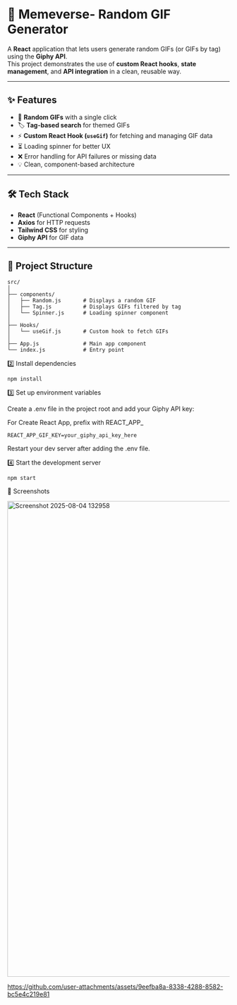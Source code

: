 # 🎯 Memeverse- Random GIF Generator 

A **React** application that lets users generate random GIFs (or GIFs by tag) using the **Giphy API**.  
This project demonstrates the use of **custom React hooks**, **state management**, and **API integration** in a clean, reusable way.

---

## ✨ Features
- 🎲 **Random GIFs** with a single click
- 🏷 **Tag-based search** for themed GIFs
- ⚡ **Custom React Hook (`useGif`)** for fetching and managing GIF data
- ⏳ Loading spinner for better UX
- ❌ Error handling for API failures or missing data
- 💡 Clean, component-based architecture

---

## 🛠 Tech Stack
- **React** (Functional Components + Hooks)
- **Axios** for HTTP requests
- **Tailwind CSS** for styling
- **Giphy API** for GIF data

---

## 📂 Project Structure
```text
src/
│
├── components/
│   ├── Random.js       # Displays a random GIF
│   ├── Tag.js          # Displays GIFs filtered by tag
│   └── Spinner.js      # Loading spinner component
│
├── Hooks/
│   └── useGif.js       # Custom hook to fetch GIFs
│
├── App.js              # Main app component
└── index.js            # Entry point
```
2️⃣ Install dependencies

`npm install`

3️⃣ Set up environment variables

Create a .env file in the project root and add your Giphy API key:

For Create React App, prefix with REACT_APP_

`REACT_APP_GIF_KEY=your_giphy_api_key_here`

Restart your dev server after adding the .env file.

4️⃣ Start the development server

`npm start`

📸 Screenshots


<img width="1920" height="1080" alt="Screenshot 2025-08-04 132958" src="https://github.com/user-attachments/assets/eaf4d529-d195-4b32-bd19-437bc56e7021" />


https://github.com/user-attachments/assets/9eefba8a-8338-4288-8582-bc5e4c219e81




